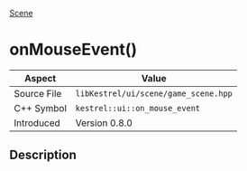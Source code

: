 [Scene](index)
# onMouseEvent()
| Aspect | Value |
| --- | --- |
| Source File | `libKestrel/ui/scene/game_scene.hpp` |
| C++ Symbol | `kestrel::ui::on_mouse_event` |
| Introduced | Version 0.8.0 |
## Description

